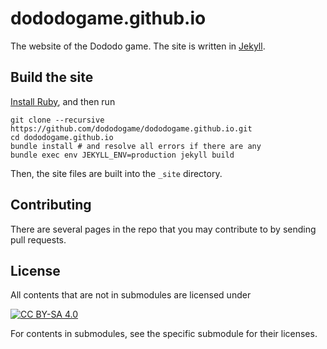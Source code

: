 # dododogame.github.io

The website of the Dododo game.
The site is written in [Jekyll](https://jekyllrb.com/).

## Build the site

[Install Ruby](https://www.ruby-lang.org/en/documentation/installation/), and then run

```shell
git clone --recursive https://github.com/dododogame/dododogame.github.io.git
cd dododogame.github.io
bundle install # and resolve all errors if there are any
bundle exec env JEKYLL_ENV=production jekyll build
```

Then, the site files are built into the `_site` directory.

## Contributing

There are several pages in the repo that you may contribute to by sending pull requests.

## License

All contents that are not in submodules are licensed under

[![CC BY-SA 4.0](https://licensebuttons.net/l/by-sa/4.0/88x31.png)](https://creativecommons.org/licenses/by-sa/4.0/)

For contents in submodules, see the specific submodule for their licenses.
